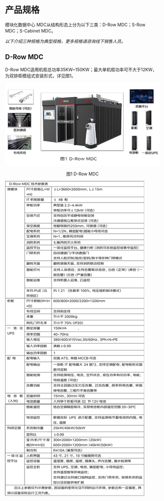 # **产品规格**
模块化数据中心 MDC从结构形态上分为以下三类：D-Row MDC；S-Row MDC；S-Cabinet MDC。

*以下介绍三种规格为典型规格，更多规格请咨询线下销售人员。*
## **D-Row MDC**
D-Row MDC适用机柜总功率35KW~150KW；最大单机柜功率可不大于12KW，为双排柜模组式安装形式，详见图1。

![D-Row-MDC.jpg](../../../../image/Modular-Data-Center-MDC/D-Row-MDC.jpg)

<center>图1 D-Row MDC</center>

![D-Row-MDC-table.png](../../../../image/Modular-Data-Center-MDC/D-Row-MDC-table.png)
